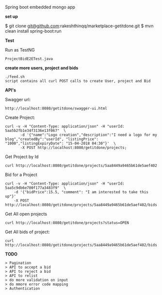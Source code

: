 Spring boot embedded mongo app

**set up**

$ git clone git@github.com:rakeshthinqq/marketplace-getitdone.git
$ mvn clean install spring-boot:run

**Test**

Run as TestNG

    ProjectBidE2ETest.java

**create more users, project and bids**

    ./feed.sh
    script contains all curl POST calls to create User, project and Bid

**API's**

Swagger url:

    http://localhost:8080/getitdone/swagger-ui.html

Create Project:

    curl -v -H "Content-Type: application/json" -H "userId: 5aa5b2fb1e34f3136e13f067"  \
           -d '{"name":"Logo creation","description":"I need a logo for my blog","createdBy":"userId", "listingPrice": "1000","listingExpiryDate": "15-04-2018 04:30"}'  \
           -X POST http://localhost:8080/getitdone/projects;

    
Get Project by Id

    curl http://localhost:8080/getitdone/projects/5aa8449a9465b61de5aef402

Bid for a Project

    curl -v -H "Content-Type: application/json" -H "userId: 5aa5c9db6e700f177a3483f9"  \
        -d '{"bidPrice":15.5, "comment": "I am interested to take this up"}'
        -X POST http://localhost:8080/getitdone/projects/5aa8449a9465b61de5aef402/bids

Get All open projects

    curl http://localhost:8080/getitdone/projects?status=OPEN
    
Get All bids of project:

    curl http://localhost:8080/getitdone/projects/5aa8449a9465b61de5aef402/bids


**TODO**

    > Pagination  
    > API to accept a bid
    > API to reject a bid
    > API to relist 
    > do more validation on input
    > do mmore error code mapping
    > Authentication


